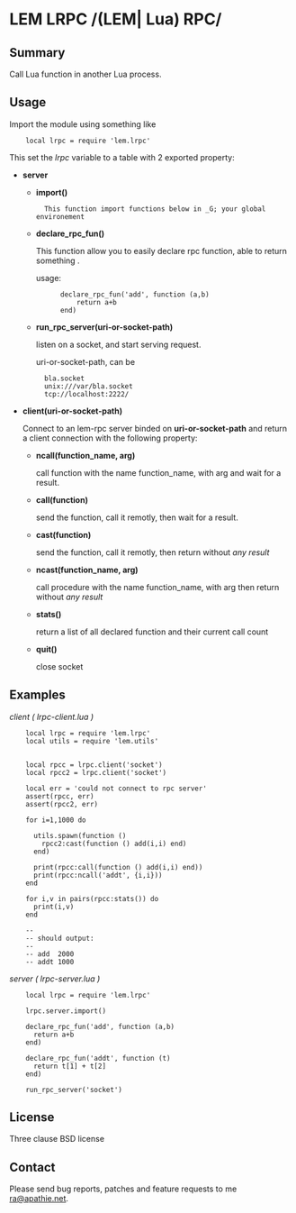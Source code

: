 LEM LRPC /(LEM| Lua) RPC/
=====================================
 
Summary
-------

Call Lua function in another Lua process.

Usage
-----

Import the module using something like

		local lrpc = require 'lem.lrpc'

This set the *lrpc* variable to a table with 2 exported property:

* __server__

	* __import()__

			This function import functions below in _G; your global environement

	* __declare_rpc_fun()__

		This function allow you to easily declare rpc function,
		able to return something	.

		usage:

				declare_rpc_fun('add', function (a,b)
					return a+b
				end)

	* __run_rpc_server(uri-or-socket-path)__

		listen on a socket, and start serving request.

		uri-or-socket-path, can be

			bla.socket
			unix:///var/bla.socket
			tcp://localhost:2222/

* __client(uri-or-socket-path)__

	Connect to an lem-rpc server binded on __uri-or-socket-path__ and return a
	client connection with the following  property:

	* __ncall(function_name, arg)__

		call function with the name function_name, with arg and wait for a result.

	* __call(function)__

		send the function, call it remotly, then wait for a result.

	* __cast(function)__

		send the function, call it remotly, then return without *any result*

	* __ncast(function_name, arg)__

		call procedure with the name function_name, with arg then return without *any result*

	* __stats()__

		return a list of all declared function and their current call count

	* __quit()__

		close socket



Examples
-------

*client ( lrpc-client.lua )*

		local lrpc = require 'lem.lrpc'
		local utils = require 'lem.utils'
		
		
		local rpcc = lrpc.client('socket')
		local rpcc2 = lrpc.client('socket')
		
		local err = 'could not connect to rpc server'
		assert(rpcc, err)
		assert(rpcc2, err)
		
		for i=1,1000 do
		
		  utils.spawn(function ()
		    rpcc2:cast(function () add(i,i) end)
		  end)
		
		  print(rpcc:call(function () add(i,i) end))
		  print(rpcc:ncall('addt', {i,i}))
		end
		
		for i,v in pairs(rpcc:stats()) do
		  print(i,v)
		end
		
		--
		-- should output:
		--
		-- add	2000
		-- addt	1000


*server ( lrpc-server.lua )*

		local lrpc = require 'lem.lrpc'
		
		lrpc.server.import()
		
		declare_rpc_fun('add', function (a,b)
		  return a+b
		end)
		
		declare_rpc_fun('addt', function (t)
		  return t[1] + t[2]
		end)
		
		run_rpc_server('socket')

License
-------

  Three clause BSD license


Contact
-------

  Please send bug reports, patches and feature requests to me <ra@apathie.net>.
